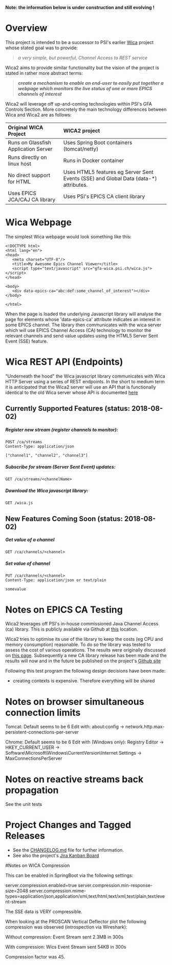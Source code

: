 **Note: the information below is under construction and still evolving !**


# Overview

This project is intended to be a successor to PSI's earlier [Wica](https://git.psi.ch/controls_highlevel_applications/ch.psi.wica)
project whose stated goal was to provide:

> *a very simple, but powerful, Channel Access to REST service*

Wica2 aims to provide similar functionality but the vision of the project is stated in rather more abstract terms:

> _**create a mechanism to enable an end-user to easily put together a webpage which
monitors the live status of one or more EPICS channels of interest**_

Wica2 will leverage off up-and-coming technologies within PSI's GFA Controls Section. More concretely the main 
technology differences between Wica and Wica2 are as follows:

| Original WICA Project                | WICA2 project                              |
| :----------------------------------- | :----------------------------------------- |
| Runs on Glassfish Application Server | Uses Spring Boot containers (tomcat/netty) |
| Runs directly on linux host          | Runs in Docker container                   |
| No direct support for HTML           | Uses HTML5 features eg Server Sent Events (SSE) and Global Data (data-*) attributes.
| Uses EPICS JCA/CAJ CA library        | Uses PSI's EPICS CA client library         |


# Wica Webpage

The simplest Wica webpage would look something like this:
```
<!DOCTYPE html>
<html lang="en">
<head>
   <meta charset="UTF-8"/>
   <title>My Awesome Epics Channel Viewer</title>
   <script type="text/javascript" src="gfa-wica.psi.ch/wica.js"></script>
</head>

<body>
   <div data-epics-ca="abc:def:some_channel_of_interest"></div>
</body>

</html>
```

When the page is loaded the underlying Javascript library will analyse the page for elements whose 'data-epics-ca' 
attribute indicates an interest in some EPICS channel. The library then communicates with the wica server which will 
use EPICS Channel Access (CA) technology to monitor the relevant channels and send value updates using the HTML5 Server 
Sent Event (SSE) feature. 


# Wica REST API (Endpoints)

"Underneath the hood" the Wica javascript library communicates with Wica HTTP Server using a series of REST endpoints.
In the short to medium term it is anticipated that the Wica2 server will use an API that is functionally identical to 
the old Wica server whose API is documented [here](https://git.psi.ch/controls_highlevel_applications/ch.psi.wica/blob/master/Readme.md#API)

## Currently Supported Features (status: 2018-08-02)

##### Register new stream (register channels to monitor):
```
POST /ca/streams
Content-Type: application/json

["channel1", "channel2", "channel3"]
```

##### Subscribe for stream (Server Sent Event) updates:
```
GET /ca/streams/<channelName>
```

##### Download the Wica javascript library:
```
GET /wica.js
```

## New Features Coming Soon (status: 2018-08-02)

##### Get value of a channel
```
GET /ca/channels/<channel>
```

#####  Set value of channel
```
PUT /ca/channels/<channel>
Content-Type: application/json or text/plain

somevalue
```

# Notes on EPICS CA Testing

Wica2 leverages off PSI's in-house commissioned Java Channel Access (ca) library. This is publicly available via 
Github at [this](https://github.com/channelaccess/ca_matlab) location.

Wica2 tries to optimise its use of the library to keep the costs (eg CPU and memory consumption) reasonable. 
To do so the library was tested to assess the cost of various operations. The results were originally discussed 
on [this page](EPICS_TESTS). Subsequently a new CA library release has been made and the results will now and
in the future be published on the project's [Github site](https://github.com/channelaccess/ca/blob/master/MONITOR_INFO.md)
 
Following this test program the following design decisions have been made:
   * creating contexts is expensive. Therefore everything will be shared
 
# Notes on browser simultaneous connection limits

Tomcat:
Default seems to be 6
Edit with:
about:config ->
network.http.max-persistent-connections-per-server

Chrome:
Default seems to be 6
Edit with (Windows only):
Registry Editor ->
HKEY_CURRENT_USER ->
Software\Microsoft\Windows\CurrentVersion\Internet Settings ->
MaxConnectionsPerServer

# Notes on reactive streams back propagation

See the unit tests

# Project Changes and Tagged Releases

* See the [CHANGELOG.md](CHANGELOG.md) file for further information.
* See also the project's [Jira Kanban Board](https://jira.psi.ch/secure/RapidBoard.jspa?rapidView=1631)


#Notes on WICA Compression

This can be enabled in SpringBoot via the following settings:

server.compression.enabled=true
server.compression.min-response-size=2048
server.compression.mime-types=application/json,application/xml,text/html,text/xml,text/plain,text/event-stream

The SSE data is VERY compressible.

When looking at the PROSCAN Vertical Deflector plot the following compression
was observed (introspection via Wireshark):

Without compression:
Event Stream sent 2.3MB in 300s

With compression:
Wics Event Stream sent 54KB in 300s

Compression factor was 45.




